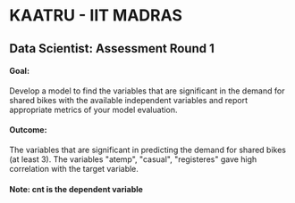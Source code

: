 # KAATRU - IIT MADRAS

## Data Scientist: Assessment Round 1

#### Goal:

Develop a model to find the variables that are significant in the demand for shared bikes with the available independent variables and report appropriate metrics of your model evaluation.

#### Outcome:

The variables that are significant in predicting the demand for shared bikes (at least 3).
The variables "atemp", "casual", "registeres" gave high correlation with the target variable.

#### Note:  cnt is the dependent variable

